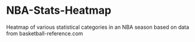 # NBA-Stats-Heatmap
Heatmap of various statistical categories in an NBA season based on data from basketball-reference.com
